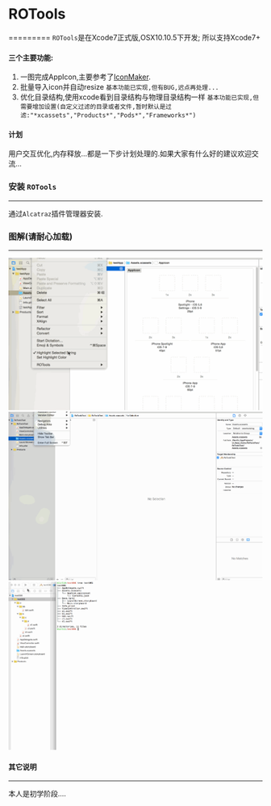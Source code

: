 # ROTools
=========
`ROTools`是在Xcode7正式版,OSX10.10.5下开发; 所以支持Xcode7+

#### 三个主要功能:

1. 一图完成AppIcon,主要参考了[IconMaker](https://github.com/kaphacius/IconMaker).
2. 批量导入icon并自动resize `基本功能已实现,但有BUG,迟点再处理...`
3. 优化目录结构,使用xcode看到目录结构与物理目录结构一样 `基本功能已实现,但需要增加设置(自定义过滤的目录或者文件,暂时默认是过滤:"*xcassets","Products*","Pods*","Frameworks*")`

#### 计划

用户交互优化,内存释放...都是一下步计划处理的.如果大家有什么好的建议欢迎交流...


### 安装 `ROTools` ###
-----------------------

通过`Alcatraz`插件管理器安装.

### 图解(请耐心加载) ###
-----------------------


![](https://raw.githubusercontent.com/rongl/ROTools/master/use.gif)
![](https://raw.githubusercontent.com/rongl/ROTools/master/2.gif)
![](https://raw.githubusercontent.com/rongl/ROTools/master/3.gif)


#### 其它说明 ####
-----------------------
本人是初学阶段....



